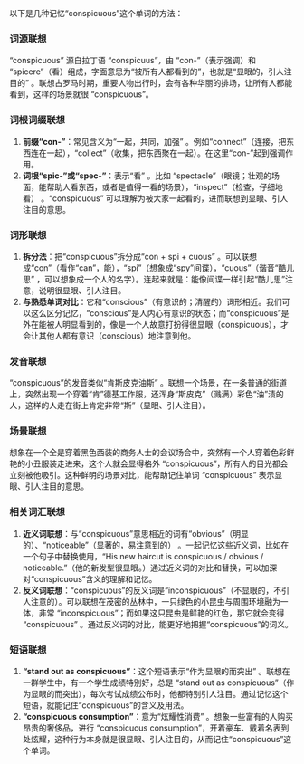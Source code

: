 以下是几种记忆“conspicuous”这个单词的方法：

### 词源联想
“conspicuous” 源自拉丁语 “conspicuus”，由 “con-”（表示强调）和 “spicere”（看）组成，字面意思为“被所有人都看到的”，也就是“显眼的，引人注目的” 。联想古罗马时期，重要人物出行时，会有各种华丽的排场，让所有人都能看到，这样的场景就很 “conspicuous”。

### 词根词缀联想
1. **前缀“con-”**：常见含义为“一起，共同，加强” 。例如“connect”（连接，把东西连在一起），“collect”（收集，把东西聚在一起）。在这里“con-”起到强调作用。
2. **词根“spic-”或“spec-”**：表示“看” 。比如 “spectacle”（眼镜；壮观的场面，能帮助人看东西，或者是值得一看的场景），“inspect”（检查，仔细地看） 。“conspicuous” 可以理解为被大家一起看的，进而联想到显眼、引人注目的意思。

### 词形联想
1. **拆分法**：把“conspicuous”拆分成“con + spi + cuous” 。可以联想成“con”（看作“can”，能），“spi”（想象成“spy”间谍），“cuous”（谐音“酷儿思” ，可以想象成一个人的名字）。连起来就是：能像间谍一样引起“酷儿思”注意，说明很显眼、引人注目。
2. **与熟悉单词对比**：它和“conscious”（有意识的；清醒的）词形相近。我们可以这么区分记忆，“conscious”是人内心有意识的状态；而“conspicuous”是外在能被人明显看到的，像是一个人故意打扮得很显眼（conspicuous），才会让其他人都有意识（conscious）地注意到他。

### 发音联想
“conspicuous”的发音类似“肯斯皮克油斯” 。联想一个场景，在一条普通的街道上，突然出现一个穿着“肯”德基工作服，还浑身“斯皮克”（溅满）彩色“油”渍的人，这样的人走在街上肯定非常“斯”（显眼、引人注目）。

### 场景联想
想象在一个全是穿着黑色西装的商务人士的会议场合中，突然有一个人穿着色彩鲜艳的小丑服装走进来，这个人就会显得格外 “conspicuous”，所有人的目光都会立刻被他吸引。这种鲜明的场景对比，能帮助记住单词 “conspicuous” 表示显眼、引人注目的意思。

### 相关词汇联想
1. **近义词联想**：与“conspicuous”意思相近的词有“obvious”（明显的）、“noticeable”（显著的，易注意到的） 。一起记忆这些近义词，比如在一个句子中替换使用，“His new haircut is conspicuous / obvious / noticeable.”（他的新发型很显眼。）通过近义词的对比和替换，可以加深对“conspicuous”含义的理解和记忆。
2. **反义词联想**：“conspicuous”的反义词是“inconspicuous”（不显眼的，不引人注意的）。可以联想在茂密的丛林中，一只绿色的小昆虫与周围环境融为一体，非常 “inconspicuous”；而如果这只昆虫是鲜艳的红色，那它就会变得 “conspicuous” 。通过反义词的对比，能更好地把握“conspicuous”的词义。

### 短语联想
1. **“stand out as conspicuous”**：这个短语表示“作为显眼的而突出” 。联想在一群学生中，有一个学生成绩特别好，总是 “stand out as conspicuous”（作为显眼的而突出），每次考试成绩公布时，他都特别引人注目。通过记忆这个短语，就能记住“conspicuous”的含义及用法。
2. **“conspicuous consumption”**：意为“炫耀性消费” 。想象一些富有的人购买昂贵的奢侈品，进行 “conspicuous consumption”，开着豪车、戴着名表到处炫耀，这种行为本身就是很显眼、引人注目的，从而记住“conspicuous”这个单词。 